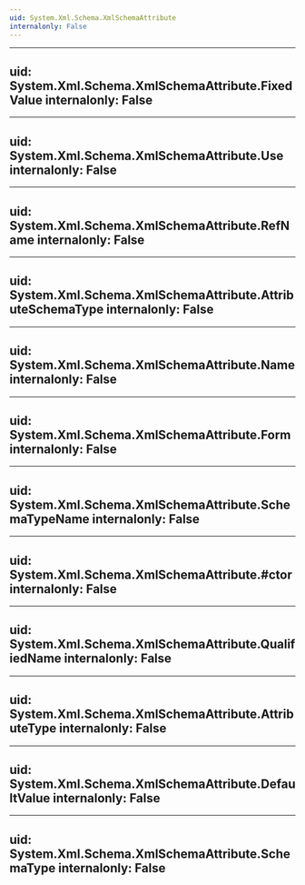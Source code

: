 ```yaml
---
uid: System.Xml.Schema.XmlSchemaAttribute
internalonly: False
---
```


---
uid: System.Xml.Schema.XmlSchemaAttribute.FixedValue
internalonly: False
---

---
uid: System.Xml.Schema.XmlSchemaAttribute.Use
internalonly: False
---

---
uid: System.Xml.Schema.XmlSchemaAttribute.RefName
internalonly: False
---

---
uid: System.Xml.Schema.XmlSchemaAttribute.AttributeSchemaType
internalonly: False
---

---
uid: System.Xml.Schema.XmlSchemaAttribute.Name
internalonly: False
---

---
uid: System.Xml.Schema.XmlSchemaAttribute.Form
internalonly: False
---

---
uid: System.Xml.Schema.XmlSchemaAttribute.SchemaTypeName
internalonly: False
---

---
uid: System.Xml.Schema.XmlSchemaAttribute.#ctor
internalonly: False
---

---
uid: System.Xml.Schema.XmlSchemaAttribute.QualifiedName
internalonly: False
---

---
uid: System.Xml.Schema.XmlSchemaAttribute.AttributeType
internalonly: False
---

---
uid: System.Xml.Schema.XmlSchemaAttribute.DefaultValue
internalonly: False
---

---
uid: System.Xml.Schema.XmlSchemaAttribute.SchemaType
internalonly: False
---
